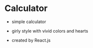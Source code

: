 # Calculator

- simple calculator

- girly style with vivid colors and hearts

- created by React.js

